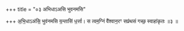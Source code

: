 +++
title = "०३ अभिधाऽअसि भुवनमसि"

+++
अ॒भि॒धाऽअ॑सि॒ भुव॑नमसि य॒न्तासि॑ ध॒र्त्ता। स त्वम॒ग्निं वै॑श्वान॒रꣳ सप्र॑थसं गच्छ॒ स्वाहा॑कृतः ॥३ ॥